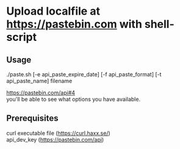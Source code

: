 # Upload localfile at https://pastebin.com with shell-script  

## Usage  
./paste.sh [-e api_paste_expire_date] [-f api_paste_format] [-t api_paste_name] filename  

https://pastebin.com/api#4  
you'll be able to see what options you have available.  

## Prerequisites  
curl executable file (https://curl.haxx.se/)  
api_dev_key (https://pastebin.com/api)


